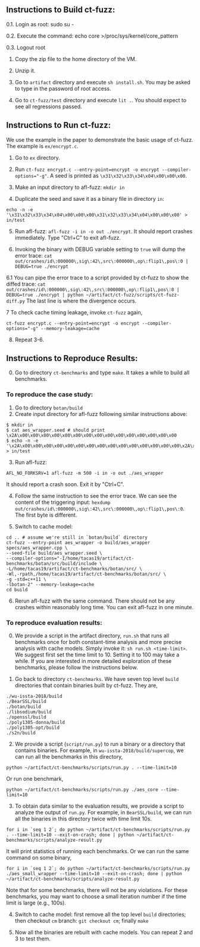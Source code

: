 ## Instructions to Build ct-fuzz:

0.1. Login as root: sudo su -

0.2. Execute the command: echo core >/proc/sys/kernel/core_pattern

0.3. Logout root

1. Copy the zip file to the home directory of the VM.

2. Unzip it.

3. Go to `artifact` directory and execute `sh install.sh`. You may be asked to
type in the password of root access.

4. Go to `ct-fuzz/test` directory and execute `lit .`. You should expect to see
all regressions passed.

## Instructions to Run ct-fuzz:

We use the example in the paper to demonstrate the basic usage of ct-fuzz.
The example is `ex/encrypt.c`.

1. Go to `ex` directory.

2. Run `ct-fuzz encrypt.c --entry-point=encrypt -o encrypt --compiler-options="-g"`.
A seed is printed as `\x31\x32\x33\x34\x04\x00\x00\x00`.

3. Make an input directory to afl-fuzz: `mkdir in`

4. Duplicate the seed and save it as a binary file in directory `in`:
```
echo -n -e '\x31\x32\x33\x34\x04\x00\x00\x00\x31\x32\x33\x34\x04\x00\x00\x00' > in/test
```

5. Run afl-fuzz: `afl-fuzz -i in -o out ./encrypt`. It should report crashes immediately.
Type "Ctrl+C" to exit afl-fuzz.

6. Invoking the binary with DEBUG variable setting to `true` will dump the error trace:
`cat out/crashes/id\:000000\,sig\:42\,src\:000000\,op\:flip1\,pos\:0 | DEBUG=true ./encrypt`

6.1 You can pipe the error trace to a script provided by ct-fuzz to show the diffed trace:
`cat out/crashes/id\:000000\,sig\:42\,src\:000000\,op\:flip1\,pos\:0 | DEBUG=true ./encrypt | python ~/artifact/ct-fuzz/scripts/ct-fuzz-diff.py`
The last line is where the divergence occurs.

7 To check cache timing leakage, invoke `ct-fuzz` again,
```
ct-fuzz encrypt.c --entry-point=encrypt -o encrypt --compiler-options="-g" --memory-leakage=cache
```

8. Repeat 3-6.

## Instructions to Reproduce Results:

0. Go to directory `ct-benchmarks` and type `make`. It takes a while to build all benchmarks.

### To reproduce the case study:
1. Go to directory `botan/build`
2. Create input directory for afl-fuzz following similar instructions above:
```
$ mkdir in
$ cat aes_wrapper.seed # should print \x2A\x00\x00\x00\x00\x00\x00\x00\x00\x00\x00\x00\x00\x00\x00\x00 
$ echo -n -e '\x2A\x00\x00\x00\x00\x00\x00\x00\x00\x00\x00\x00\x00\x00\x00\x00\x2A\x00\x00\x00\x00\x00\x00\x00\x00\x00\x00\x00\x00\x00\x00\x00' > in/test
```
3. Run afl-fuzz:
```
AFL_NO_FORKSRV=1 afl-fuzz -m 500 -i in -o out ./aes_wrapper
```
It should report a crash soon. Exit it by "Ctrl+C".

4. Follow the same instruction to see the error trace.
We can see the content of the triggering input: `hexdump out/crashes/id\:000000\,sig\:42\,src\:000000\,op\:flip1\,pos\:0`.
The first byte is different.

5. Switch to cache model:
```
cd .. # assume we're still in `botan/build` directory
ct-fuzz --entry-point aes_wrapper -o build/aes_wrapper specs/aes_wrapper.cpp \
--seed-file build/aes_wrapper.seed \
--compiler-options="-I/home/tacas19/artifact/ct-benchmarks/botan/src/build/include \
-L/home/tacas19/artifact/ct-benchmarks/botan/src/ \
-Wl,-rpath,/home/tacas19/artifact/ct-benchmarks/botan/src/ \
-g -std=c++11 \
-lbotan-2" --memory-leakage=cache
cd build
```

6. Rerun afl-fuzz with the same command. There should not be any crashes within reasonably long time.
You can exit afl-fuzz in one minute.

### To reproduce evaluation results:
0. We provide a script in the artifact directory, `run.sh` that runs all benchmarks once for both constant-time analysis and more precise analysis with cache models. Simply invoke it: `sh run.sh <time-limit>`. We suggest first set the time limit to 10. Setting it to 100 may take a while. If you are interested in more detailed exploration of these benchmarks, please follow the instructions below.

1. Go back to directory `ct-benchmarks`.
We have seven top level `build` directories that contain binaries built by ct-fuzz. They are,
```
./wu-issta-2018/build
./BearSSL/build
./botan/build
./libsodium/build
./openssl/build
./poly1305-donna/build
./poly1305-opt/build
./s2n/build
```

2. We provide a script (`script/run.py`) to run a binary or a directory that contains binaries.
For example, in `wu-issta-2018/build/supercop`, we can run all the benchmarks in this directory,
```
python ~/artifact/ct-benchmarks/scripts/run.py . --time-limit=10
```
Or run one benchmark,
```
python ~/artifact/ct-benchmarks/scripts/run.py ./aes_core --time-limit=10
```

3. To obtain data similar to the evaluation results, we provide a script to analyze the output of `run.py`.
For example, in `BearSSL/build`, we can run all the binaries in this directory twice with time limit 10s.
```
for i in `seq 1 2`; do python ~/artifact/ct-benchmarks/scripts/run.py . --time-limit=10 --exit-on-crash; done | python ~/artifact/ct-benchmarks/scripts/analyze-result.py
```
It will print statistics of running each benchmarks.
Or we can run the same command on some binary,
```
for i in `seq 1 2`; do python ~/artifact/ct-benchmarks/scripts/run.py ./aes_small_wrapper --time-limit=10 --exit-on-crash; done | python ~/artifact/ct-benchmarks/scripts/analyze-result.py
```
Note that for some benchmarks, there will not be any violations. For these benchmarks, you may want to choose a small iteration number if the time limit is large (e.g., 100s).

4. Switch to cache model: first remove all the top level `build` directories; then checkout `cm` branch: `git checkout cm`; finally `make`

5. Now all the binaries are rebuilt with cache models. You can repeat 2 and 3 to test them.
